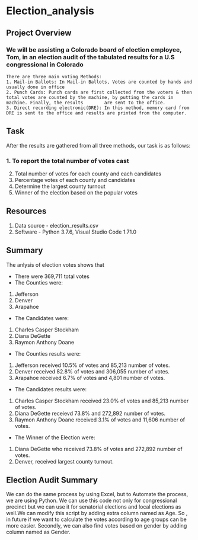 # Election_analysis
## Project Overview
  ### We will be assisting a Colorado board of election employee, Tom, in an election audit of the tabulated results for a U.S congressional in Colorado
    There are three main voting Methods:
    1. Mail-in Ballots: In Mail-in Ballots, Votes are counted by hands and usually done in office
    2. Punch Cards: Punch cards are first collected from the voters & then total votes are counted by the machine, by putting the cards in machine. Finally, the results        are sent to the office.
    3. Direct recording electronic(DRE): In this method, memory card from DRE is sent to the office and results are printed from the computer.
    
 ## Task
  After the results are gathered from all three methods, our task is as follows:
  ### 1. To report the total number of votes cast
  2. Total number of votes for each county and each candidates
  3. Percentage votes of each county and candidates
  4. Determine the largest county turnout
  5. Winner of the election based on the popular votes
  
 ## Resources
 1. Data source - election_results.csv
 2. Software - Python 3.7.6, Visual Studio Code 1.71.0
 
 ## Summary
 The anlysis of election votes shows that
 - There were 369,711 total votes
 - The Counties were:
  1. Jefferson
  2. Denver
  3. Arapahoe
 - The Candidates were:
  1. Charles Casper Stockham
  2. Diana DeGette
  3. Raymon Anthony Doane
 - The Counties results were:
  1. Jefferson received 10.5% of votes and 85,213 number of votes.
  2. Denver received 82.8% of votes and 306,055 number of votes.
  3. Arapahoe received 6.7% of votes and 4,801 number of votes.
 - The Candidates results were:
  1. Charles Casper Stockham received 23.0% of votes and 85,213 number of votes.
  2. Diana DeGette receievd 73.8% and 272,892 number of votes.
  3. Raymon Anthony Doane received 3.1% of votes and 11,606 number of votes.
 - The Winner of the Election were:
 
  1. Diana DeGette who received 73.8% of votes and 272,892 number of votes.
  2. Denver, received largest county turnout.
  
 ## Election Audit Summary
  We can do the same process by using Excel, but to Automate the process, we are using Python. We can use this code not only for congressional precinct but  we can  use it  for senatorial elections and local elections as well.We can modify this script by adding extra column named as Age. So , in future if we want to calculate the votes according to age groups can be more easier. Secondly, we can also find votes based on gender by adding column named as Gender.
